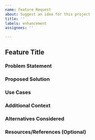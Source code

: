 ```yaml
---
name: Feature Request
about: Suggest an idea for this project
title: ''
labels: enhancement
assignees: ''

---
```


## Feature Title

<!-- Briefly describe the feature you are requesting -->

### Problem Statement
<!-- What problem does this feature aim to solve? Why is it important? -->

### Proposed Solution
<!-- Describe your suggested solution or implementation details -->

### Use Cases
<!-- List specific scenarios where this feature would be useful -->

### Additional Context
<!-- Add any other context, screenshots, or references to related issues that might help in understanding the feature -->

### Alternatives Considered
<!-- If you considered any alternatives to your proposed solution, list them here and explain why they were not chosen -->

### Resources/References (Optional)
<!-- Include any links, documents, or references that provide additional information about the feature -->
